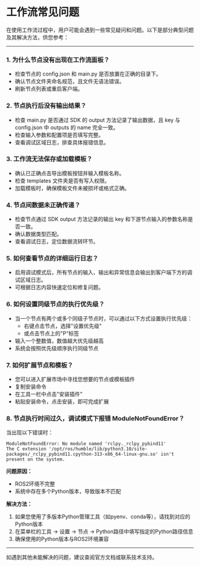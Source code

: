 # 工作流常见问题

在使用工作流过程中，用户可能会遇到一些常见疑问和问题。以下是部分典型问题及其解决方法，供您参考：

---

### 1. 为什么节点没有出现在工作流面板？
- 检查节点的 config.json 和 main.py 是否放置在正确的目录下。
- 确认节点文件夹命名规范，且文件无语法错误。
- 刷新节点列表或重启客户端。

### 2. 节点执行后没有输出结果？
- 检查 main.py 是否通过 SDK 的 output 方法记录了输出数据，且 key 与 config.json 中 outputs 的 name 完全一致。
- 检查输入参数和配置项是否填写完整。
- 查看调试区域日志，排查具体报错信息。

### 3. 工作流无法保存或加载模板？
- 确认已正确点击导出模板按钮并输入模板名称。
- 检查 templates 文件夹是否有写入权限。
- 加载模板时，确保模板文件未被损坏或格式正确。

### 4. 节点间数据未正确传递？
- 检查节点通过 SDK output 方法记录的输出 key 和下游节点输入的参数名称是否一致。
- 确认数据类型匹配。
- 查看调试日志，定位数据流转环节。

### 5. 如何查看节点的详细运行日志？
- 启用调试模式后，所有节点的输入、输出和异常信息会输出到客户端下方的调试区域日志。
- 可根据日志内容快速定位和修复问题。

### 6. 如何设置同级节点的执行优先级？
- 当一个节点有两个或多个同级子节点时，可以通过以下方式设置执行优先级：
  - 右键点击节点，选择"设置优先级"
  - 或点击节点上的"P"标签
- 输入一个整数值，数值越大优先级越高
- 系统会按照优先级顺序执行同级节点

### 7. 如何扩展节点和模板？
- 您可以进入扩展市场中寻找您想要的节点或模板插件
- 复制安装命令
- 在工具一栏中点击"安装插件"
- 粘贴安装命令，点击安装，即可完成扩展

### 8. 节点执行时间过久，调试模式下报错 ModuleNotFoundError？
当出现以下错误时：
```
ModuleNotFoundError: No module named 'rclpy._rclpy_pybind11'
The C extension '/opt/ros/humble/lib/python3.10/site-packages/_rclpy_pybind11.cpython-313-x86_64-linux-gnu.so' isn't present on the system.
```

**问题原因：**
- ROS2环境不完整
- 系统中存在多个Python版本，导致版本不匹配

**解决方法：**
1. 如果您使用了多版本Python管理工具（如pyenv、conda等），请找到对应的Python版本
2. 在菜单栏的工具 → 设置 → 节点 → Python路径中填写指定的Python路径信息
3. 确保使用的Python版本与ROS2环境兼容

---

如遇到其他未能解决的问题，建议查阅官方文档或联系技术支持。 
